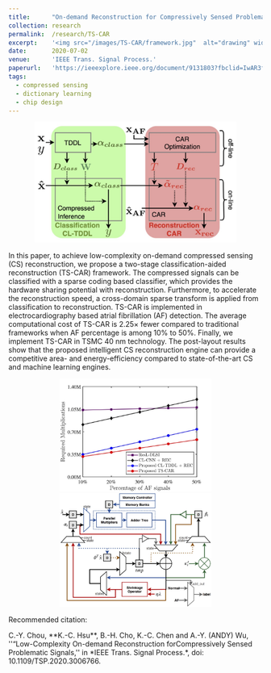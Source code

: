 ```yaml
---
title: 		"On-demand Reconstruction for Compressively Sensed Problematic Signals"
collection:	research
permalink: 	/research/TS-CAR
excerpt: 	'<img src="/images/TS-CAR/framework.jpg"  alt="drawing" width="300"/>'
date: 		2020-07-02
venue: 		'IEEE Trans. Signal Process.'
paperurl: 	'https://ieeexplore.ieee.org/document/9131803?fbclid=IwAR3f-I6_L-uqGiHDsFOakNSB4ftMwMWpVJp1IQAyWYX_mSCGwSEK1Co2jB8'
tags:
  - compressed sensing
  - dictionary learning
  - chip design
---
```


<center>
	<img src="/images/TS-CAR/framework.jpg"  alt="drawing" width="400"/>
</center>

In this paper, to achieve low-complexity on-demand compressed sensing (CS) reconstruction, we propose a two-stage classification-aided reconstruction (TS-CAR) framework.
The compressed signals can be classified with a sparse coding based classifier, which provides the hardware sharing potential with reconstruction. Furthermore, to accelerate the reconstruction speed, a cross-domain sparse transform is applied from classification to reconstruction.
TS-CAR is implemented in electrocardiography based atrial fibrillation (AF) detection.
The average computational cost of TS-CAR is 2.25× fewer compared to traditional frameworks when AF percentage is among 10% to 50%. 
Finally, we implement TS-CAR in TSMC 40 nm technology.
The post-layout results show that the proposed intelligent CS reconstruction engine can provide a competitive area- and energy-efficiency compared to state-of-the-art CS and machine learning engines.

<center>
	<img src="/images/TS-CAR/comparison_total.jpg"  alt="drawing" width="300"/>
	<img src="/images/TS-CAR/architecture.jpg"  alt="drawing" width="300"/>
</center>


<p class="double_underline">Recommended citation:</p>
C.-Y. Chou, **K.-C. Hsu**, B.-H. Cho, K.-C. Chen and A.-Y. (ANDY) Wu, 
''“Low-Complexity On-demand Reconstruction forCompressively Sensed Problematic Signals,'' 
in *IEEE Trans. Signal Process.*, doi: 10.1109/TSP.2020.3006766.